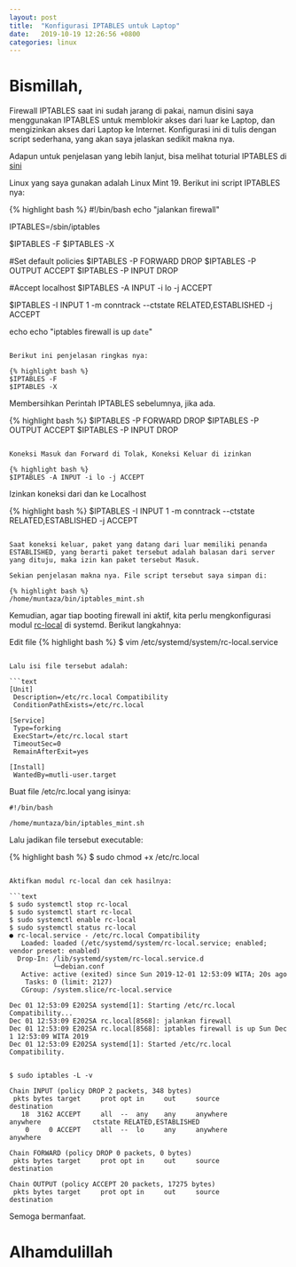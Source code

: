 ```yaml
---
layout: post
title:  "Konfigurasi IPTABLES untuk Laptop"
date:   2019-10-19 12:26:56 +0800
categories: linux
---
```


# Bismillah,

Firewall IPTABLES saat ini sudah jarang di pakai, namun disini
saya menggunakan IPTABLES untuk memblokir akses dari luar ke
Laptop, dan mengizinkan akses dari Laptop ke Internet. Konfigurasi
ini di tulis dengan script sederhana, yang akan saya jelaskan sedikit
makna nya.

Adapun untuk penjelasan yang lebih lanjut, bisa melihat toturial
IPTABLES di [sini](https://wiki.archlinux.org/index.php/Simple_stateful_firewall)

Linux yang saya gunakan adalah Linux Mint 19. Berikut ini script
IPTABLES nya:

{% highlight bash %}
#!/bin/bash
echo "jalankan firewall"

IPTABLES=/sbin/iptables

$IPTABLES -F
$IPTABLES -X

#Set default policies
$IPTABLES -P FORWARD DROP
$IPTABLES -P OUTPUT ACCEPT
$IPTABLES -P INPUT DROP

#Accept localhost
$IPTABLES -A INPUT -i lo -j ACCEPT

$IPTABLES -I INPUT 1 -m conntrack --ctstate RELATED,ESTABLISHED -j ACCEPT

echo
echo "iptables firewall is up `date`"
```

Berikut ini penjelasan ringkas nya:

{% highlight bash %}
$IPTABLES -F
$IPTABLES -X
```

Membersihkan Perintah IPTABLES sebelumnya, jika ada.

{% highlight bash %}
$IPTABLES -P FORWARD DROP
$IPTABLES -P OUTPUT ACCEPT
$IPTABLES -P INPUT DROP
```

Koneksi Masuk dan Forward di Tolak, Koneksi Keluar di izinkan

{% highlight bash %}
$IPTABLES -A INPUT -i lo -j ACCEPT
```

Izinkan koneksi dari dan ke Localhost

{% highlight bash %}
$IPTABLES -I INPUT 1 -m conntrack --ctstate RELATED,ESTABLISHED -j ACCEPT
```

Saat koneksi keluar, paket yang datang dari luar memiliki penanda
ESTABLISHED, yang berarti paket tersebut adalah balasan dari server
yang dituju, maka izin kan paket tersebut Masuk.

Sekian penjelasan makna nya. File script tersebut saya simpan di:

{% highlight bash %}
/home/muntaza/bin/iptables_mint.sh
```

Kemudian, agar tiap booting firewall ini aktif, kita perlu mengkonfigurasi
modul [rc-local](https://www.linuxbabe.com/linux-server/how-to-enable-etcrc-local-with-systemd)
di systemd. Berikut langkahnya:

Edit file
{% highlight bash %}
$ vim /etc/systemd/system/rc-local.service
```

Lalu isi file tersebut adalah:

```text
[Unit]
 Description=/etc/rc.local Compatibility
 ConditionPathExists=/etc/rc.local

[Service]
 Type=forking
 ExecStart=/etc/rc.local start
 TimeoutSec=0
 RemainAfterExit=yes

[Install]
 WantedBy=mutli-user.target
```

Buat file /etc/rc.local yang isinya:

```text
#!/bin/bash

/home/muntaza/bin/iptables_mint.sh
```

Lalu jadikan file tersebut executable:

{% highlight bash %}
$ sudo chmod +x /etc/rc.local
```

Aktifkan modul rc-local dan cek hasilnya:

```text
$ sudo systemctl stop rc-local
$ sudo systemctl start rc-local
$ sudo systemctl enable rc-local
$ sudo systemctl status rc-local
● rc-local.service - /etc/rc.local Compatibility
   Loaded: loaded (/etc/systemd/system/rc-local.service; enabled; vendor preset: enabled)
  Drop-In: /lib/systemd/system/rc-local.service.d
           └─debian.conf
   Active: active (exited) since Sun 2019-12-01 12:53:09 WITA; 20s ago
    Tasks: 0 (limit: 2127)
   CGroup: /system.slice/rc-local.service

Dec 01 12:53:09 E202SA systemd[1]: Starting /etc/rc.local Compatibility...
Dec 01 12:53:09 E202SA rc.local[8568]: jalankan firewall
Dec 01 12:53:09 E202SA rc.local[8568]: iptables firewall is up Sun Dec  1 12:53:09 WITA 2019
Dec 01 12:53:09 E202SA systemd[1]: Started /etc/rc.local Compatibility.


$ sudo iptables -L -v

Chain INPUT (policy DROP 2 packets, 348 bytes)
 pkts bytes target     prot opt in     out     source               destination
   18  3162 ACCEPT     all  --  any    any     anywhere             anywhere             ctstate RELATED,ESTABLISHED
    0     0 ACCEPT     all  --  lo     any     anywhere             anywhere

Chain FORWARD (policy DROP 0 packets, 0 bytes)
 pkts bytes target     prot opt in     out     source               destination

Chain OUTPUT (policy ACCEPT 20 packets, 17275 bytes)
 pkts bytes target     prot opt in     out     source               destination

```


Semoga bermanfaat.

# Alhamdulillah
